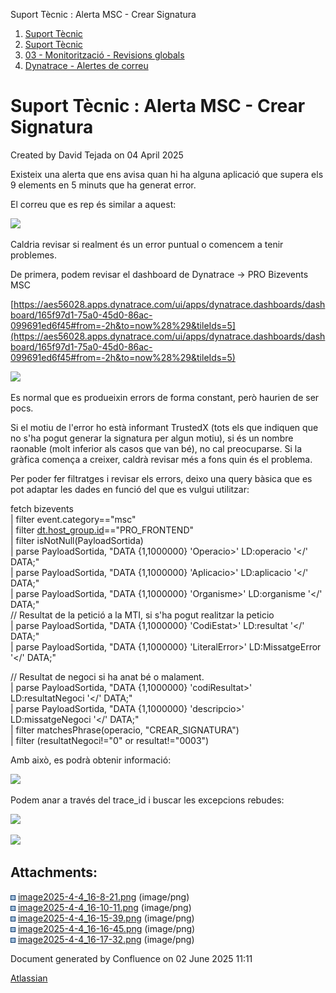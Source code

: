 Suport Tècnic : Alerta MSC - Crear Signatura  

1.  [Suport Tècnic](index.html)
2.  [Suport Tècnic](13893782.html)
3.  [03 - Monitorització - Revisions globals](26313327.html)
4.  [Dynatrace - Alertes de correu](Dynatrace---Alertes-de-correu_128647310.html)

Suport Tècnic : Alerta MSC - Crear Signatura
============================================

Created by David Tejada on 04 April 2025

Existeix una alerta que ens avisa quan hi ha alguna aplicació que supera els 9 elements en 5 minuts que ha generat error.

  

El correu que es rep és similar a aquest:

  

![](attachments/128647320/128647321.png)

  

Caldria revisar si realment és un error puntual o comencem a tenir problemes.

  

De primera, podem revisar el dashboard de Dynatrace → PRO Bizevents MSC

  

  

[https://aes56028.apps.dynatrace.com/ui/apps/dynatrace.dashboards/dashboard/165f97d1-75a0-45d0-86ac-099691ed6f45#from=-2h&to=now%28%29&tileIds=5](https://aes56028.apps.dynatrace.com/ui/apps/dynatrace.dashboards/dashboard/165f97d1-75a0-45d0-86ac-099691ed6f45#from=-2h&to=now%28%29&tileIds=5)

  

![](attachments/128647320/128647322.png)

  

Es normal que es produeixin errors de forma constant, però haurien de ser pocs.

  

Si el motiu de l'error ho està informant TrustedX (tots els que indiquen que no s'ha pogut generar la signatura per algun motiu), si és un nombre raonable (molt inferior als casos que van bé), no cal preocuparse. Si la gràfica comença a creixer, caldrà revisar més a fons quin és el problema.

  

Per poder fer filtratges i revisar els errors, deixo una query bàsica que es pot adaptar les dades en funció del que es vulgui utilitzar:

  

fetch bizevents  
| filter event.category=="msc"  
| filter [dt.host\_group.id](http://dt.host_group.id)\=="PRO\_FRONTEND"  
| filter isNotNull(PayloadSortida)  
| parse PayloadSortida, "DATA {1,1000000} 'Operacio>' LD:operacio '</' DATA;"  
| parse PayloadSortida, "DATA {1,1000000} 'Aplicacio>' LD:aplicacio '</' DATA;"  
| parse PayloadSortida, "DATA {1,1000000} 'Organisme>' LD:organisme '</' DATA;"  
// Resultat de la petició a la MTI, si s'ha pogut realitzar la peticio  
| parse PayloadSortida, "DATA {1,1000000} 'CodiEstat>' LD:resultat '</' DATA;"  
| parse PayloadSortida, "DATA {1,1000000} 'LiteralError>' LD:MissatgeError '</' DATA;"

// Resultat de negoci si ha anat bé o malament.  
| parse PayloadSortida, "DATA {1,1000000} 'codiResultat>' LD:resultatNegoci '</' DATA;"  
| parse PayloadSortida, "DATA {1,1000000} 'descripcio>' LD:missatgeNegoci '</' DATA;"  
| filter matchesPhrase(operacio, "CREAR\_SIGNATURA")  
| filter (resultatNegoci!="0" or resultat!="0003")

Amb això, es podrà obtenir informació:

![](attachments/128647320/128647323.png)

Podem anar a través del trace\_id i buscar les excepcions rebudes:

![](attachments/128647320/128647324.png)

![](attachments/128647320/128647325.png)

Attachments:
------------

![](images/icons/bullet_blue.gif) [image2025-4-4\_16-8-21.png](attachments/128647320/128647321.png) (image/png)  
![](images/icons/bullet_blue.gif) [image2025-4-4\_16-10-11.png](attachments/128647320/128647322.png) (image/png)  
![](images/icons/bullet_blue.gif) [image2025-4-4\_16-15-39.png](attachments/128647320/128647323.png) (image/png)  
![](images/icons/bullet_blue.gif) [image2025-4-4\_16-16-45.png](attachments/128647320/128647324.png) (image/png)  
![](images/icons/bullet_blue.gif) [image2025-4-4\_16-17-32.png](attachments/128647320/128647325.png) (image/png)  

Document generated by Confluence on 02 June 2025 11:11

[Atlassian](http://www.atlassian.com/)